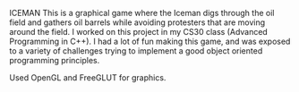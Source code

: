 ICEMAN
This is a graphical game where the Iceman digs through the oil field and gathers oil barrels while avoiding protesters that are moving around the field. 
I worked on this project in my CS30 class (Advanced Programming in C++). I had a lot of fun making this game, and was exposed to a variety of challenges trying to implement a good object oriented programming principles.

Used OpenGL and FreeGLUT for graphics.
